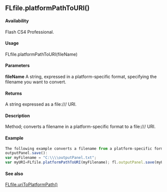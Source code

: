 ## FLfile.platformPathToURI()

#### Availability

Flash CS4 Professional.

#### Usage

FLfile.platformPathToURI(fileName)

#### Parameters

**fileName** A string, expressed in a platform-specific format, specifying the filename you want to convert.

#### Returns

A string expressed as a file:/// URI.

#### Description

Method; converts a filename in a platform-specific format to a file:/// URI.

#### Example

```javascript
The following example converts a filename from a platform-specific format to a file:/// URI, which is passed to
outputPanel.save():
var myFilename = "C:\\\\outputPanel.txt";
var myURI=FLfile.platformPathToURI(myFilename); fl.outputPanel.save(myURI);

```
#### See also

[FLfile.uriToPlatformPath()](#!wielmic/developers-animatesdk-docs/test/FLfile_object/FLfile14.md)
